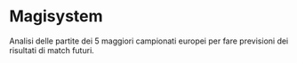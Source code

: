 # Magisystem

Analisi delle partite dei 5 maggiori campionati europei per fare previsioni dei risultati di match futuri.
